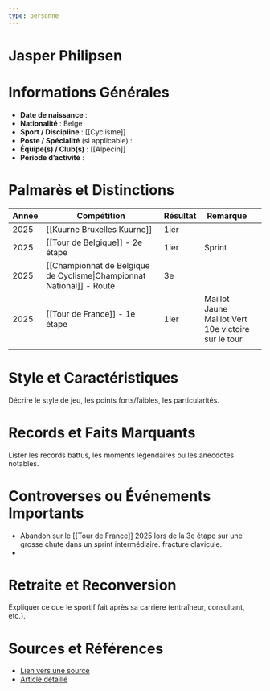 ```yaml
---
type: personne
---
```


# Jasper Philipsen

# Informations Générales
- **Date de naissance** :  
- **Nationalité** :  Belge
- **Sport / Discipline** : [[Cyclisme]] 
- **Poste / Spécialité** (si applicable) :  
- **Équipe(s) / Club(s)** :  [[Alpecin]]
- **Période d’activité** :  

# Palmarès et Distinctions
| Année | Compétition                                                           | Résultat | Remarque                                                  |     |
| ----- | --------------------------------------------------------------------- | -------- | --------------------------------------------------------- | --- |
| 2025  | [[Kuurne Bruxelles Kuurne]]                                           | 1ier     |                                                           |     |
| 2025  | [[Tour de Belgique]] - 2e étape                                       | 1ier     | Sprint                                                    |     |
| 2025  | [[Championnat de Belgique de Cyclisme\|Championnat National]] - Route | 3e       |                                                           |     |
| 2025  | [[Tour de France]] - 1e étape                                         | 1ier     | Maillot Jaune<br>Maillot Vert<br>10e victoire sur le tour |     |
|       |                                                                       |          |                                                           |     |

# Style et Caractéristiques
Décrire le style de jeu, les points forts/faibles, les particularités.

# Records et Faits Marquants
Lister les records battus, les moments légendaires ou les anecdotes notables.

# Controverses ou Événements Importants
- Abandon sur le [[Tour de France]] 2025 lors de la 3e étape sur une grosse chute dans un sprint intermédiaire. fracture clavicule.
- 

# Retraite et Reconversion
Expliquer ce que le sportif fait après sa carrière (entraîneur, consultant, etc.).

# Sources et Références
- [Lien vers une source](#)
- [Article détaillé](#)
